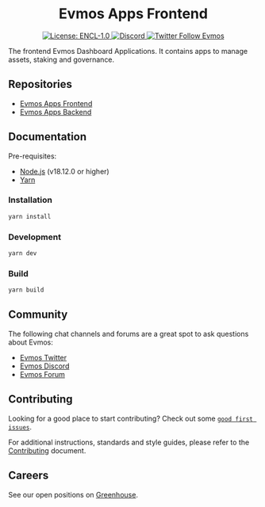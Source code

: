 <div align="center">
  <h1> Evmos Apps Frontend </h1>
</div>

<div align="center">
  <a href="https://github.com/evmos/apps/blob/main/LICENSE">
    <img alt="License: ENCL-1.0" src="https://img.shields.io/badge/license-ENCL--1.0-orange" />
  </a>
  <a href="https://discord.gg/evmos">
    <img alt="Discord" src="https://img.shields.io/discord/809048090249134080.svg" />
  </a>
  <a href="https://twitter.com/EvmosOrg">
    <img alt="Twitter Follow Evmos" src="https://img.shields.io/twitter/follow/EvmosOrg"/>
  </a>
</div>

The frontend Evmos Dashboard Applications. It contains apps to manage assets, staking and governance.

## Repositories

- [Evmos Apps Frontend](https://github.com/evmos/apps)
- [Evmos Apps Backend](https://github.com/evmos/backend)

## Documentation

Pre-requisites:

- [Node.js](https://nodejs.org/en/download/) (v18.12.0 or higher)
- [Yarn](https://yarnpkg.com/getting-started/install)

### Installation

```bash
yarn install
```

### Development

```bash
yarn dev
```

### Build

```bash
yarn build
```

## Community

The following chat channels and forums are a great spot to ask questions about Evmos:

- [Evmos Twitter](https://twitter.com/EvmosOrg)
- [Evmos Discord](https://discord.gg/evmos)
- [Evmos Forum](https://commonwealth.im/evmos)

## Contributing

Looking for a good place to start contributing?
Check out some
[`good first issues`](https://github.com/evmos/apps/issues?q=is%3Aopen+is%3Aissue+label%3A%22good+first+issue%22).

For additional instructions, standards and style guides, please refer to the [Contributing](./CONTRIBUTING.md) document.

## Careers

See our open positions on [Greenhouse](https://boards.eu.greenhouse.io/evmos).
